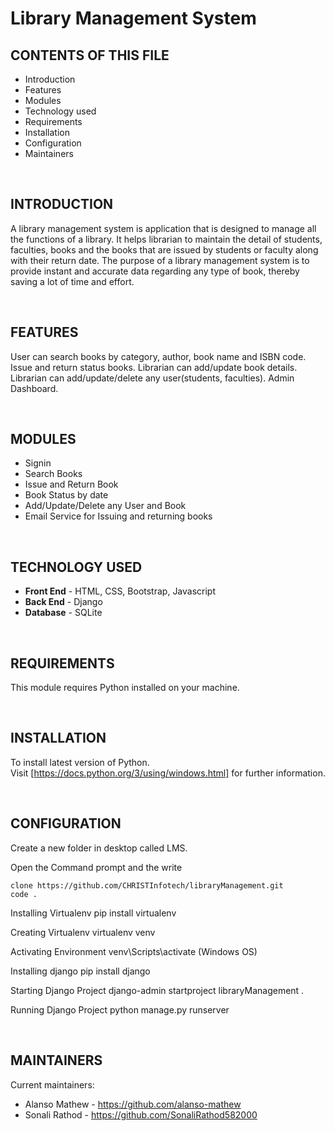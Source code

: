 # Library Management System

CONTENTS OF THIS FILE
---------------------

 * Introduction
 * Features
 * Modules
 * Technology used
 * Requirements
 * Installation
 * Configuration
 * Maintainers
 
 
<br/> 


INTRODUCTION
------------

A library management system is application that is designed to manage all the functions of a library. It helps librarian to maintain the detail of students, faculties, books and the books that are issued by students or faculty along with their return date. The purpose of a library management system is to provide instant and accurate data regarding any type of book, thereby saving a lot of time and effort.

<br/> 

FEATURES
--------

User can search books by category, author, book name and ISBN code.
Issue and return status books.
Librarian can add/update book details.
Librarian can add/update/delete any user(students, faculties).
Admin Dashboard.

<br/> 

MODULES
-------

- Signin
- Search Books
- Issue and Return Book
- Book Status by date
- Add/Update/Delete any User and Book
- Email Service for Issuing and returning books

<br/> 

TECHNOLOGY USED
---------------

- **Front End** - HTML, CSS, Bootstrap, Javascript
- **Back End** - Django
- **Database** - SQLite

<br/> 

REQUIREMENTS
------------

This module requires Python installed on your machine.

<br/> 

INSTALLATION
------------

To install latest version of Python. \
Visit [https://docs.python.org/3/using/windows.html] for further information.

<br/> 

CONFIGURATION
-------------

Create a new folder in desktop called LMS.

Open the Command prompt and the write 
```cd ~Desktop/LMS
clone https://github.com/CHRISTInfotech/libraryManagement.git
code .
```
Installing Virtualenv
pip install virtualenv

Creating Virtualenv
virtualenv venv

Activating Environment
venv\Scripts\activate  (Windows OS)

Installing django
pip install django

Starting Django Project
django-admin startproject libraryManagement .

Running Django Project
python manage.py runserver

<br/> 

MAINTAINERS
-----------

Current maintainers:
- Alanso Mathew - https://github.com/alanso-mathew
- Sonali Rathod - https://github.com/SonaliRathod582000











 
 
